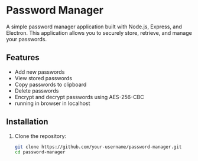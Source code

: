 # Password Manager

A simple password manager application built with Node.js, Express, and Electron. This application allows you to securely store, retrieve, and manage your passwords.

## Features

- Add new passwords
- View stored passwords
- Copy passwords to clipboard
- Delete passwords
- Encrypt and decrypt passwords using AES-256-CBC
- running in browser in localhost

## Installation

1. Clone the repository:
   ```sh
   git clone https://github.com/your-username/password-manager.git
   cd password-manager
   ```
